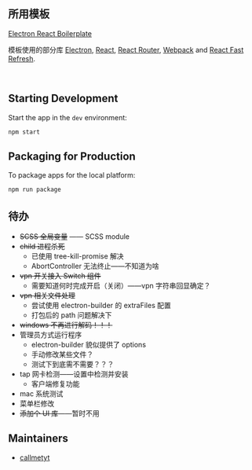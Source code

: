 ## 所用模板

[Electron React Boilerplate](https://github.com/electron-react-boilerplate/electron-react-boilerplate)

<p>
  模板使用的部分库 <a href="https://electron.atom.io/">Electron</a>, <a href="https://facebook.github.io/react/">React</a>, <a href="https://github.com/reactjs/react-router">React Router</a>, <a href="https://webpack.js.org/">Webpack</a> and <a href="https://www.npmjs.com/package/react-refresh">React Fast Refresh</a>.
</p>

<br>

## Starting Development

Start the app in the `dev` environment:

```bash
npm start
```

## Packaging for Production

To package apps for the local platform:

```bash
npm run package
```

## 待办

- ~~SCSS 全局变量~~ —— SCSS module
- ~~child 进程杀死~~
  - 已使用 tree-kill-promise 解决
  - AbortController 无法终止——不知道为啥
- ~~vpn 开关接入 Switch 组件~~
  - 需要知道何时完成开启（关闭）——vpn 字符串回显确定？
- ~~vpn 相关文件处理~~
  - 尝试使用 electron-builder 的 extraFiles 配置
  - 打包后的 path 问题解决下
- ~~windows 不再进行解码！！！~~
- 管理员方式运行程序
  - electron-builder 貌似提供了 options
  - 手动修改某些文件？
  - 测试下到底需不需要？？？
- tap 网卡检测——设置中检测并安装
  - 客户端修复功能
- mac 系统测试
- 菜单栏修改
- ~~添加个 UI 库~~——暂时不用

## Maintainers

- [callmetyt](https://github.com/callmetyt)
